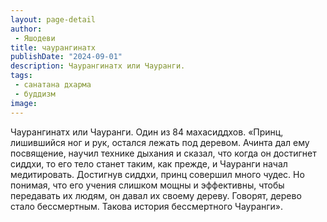 ```yaml
---
layout: page-detail
author:
 - Яшодеви
title: чаурангинатх
publishDate: "2024-09-01"
description: Чаурангинатх или Чауранги.
tags:
 - санатана дхарма
 - буддизм
image: 
---
```


Чаурангинатх или&nbsp;Чауранги.
Один из 84 махасиддхов.
 «Принц, лишившийся ног и рук, остался лежать под деревом. Ачинта дал ему посвящение, научил технике дыхания и сказал, что когда он достигнет сиддхи, то его тело станет таким, как прежде, и Чауранги начал медитировать. Достигнув сиддхи, принц совершил много чудес. Но понимая, что его учения слишком мощны и эффективны, чтобы передавать их людям, он давал их своему дереву. Говорят, дерево стало бессмертным. Такова история бессмертного Чауранги».

